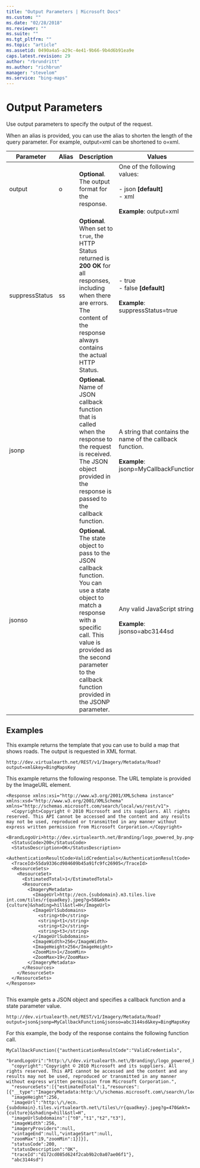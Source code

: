 ```yaml
---
title: "Output Parameters | Microsoft Docs"
ms.custom: ""
ms.date: "02/28/2018"
ms.reviewer: ""
ms.suite: ""
ms.tgt_pltfrm: ""
ms.topic: "article"
ms.assetid: 0490a4a5-a29c-4e41-9b66-9b4d6b91ea9e
caps.latest.revision: 29
author: "rbrundritt"
ms.author: "richbrun"
manager: "stevelom"
ms.service: "bing-maps"
---
```

# Output Parameters
Use output parameters to specify the output of the request.  
  
 When an alias is provided, you can use the alias to shorten the length of the query parameter. For example, output=xml can be shortened to o=xml.  
  
|Parameter|Alias|Description|Values|  
|---------------|-----------|-----------------|------------|  
|output|o|**Optional**. The output format for the response.|One of the following values:<br /><br /> -   json **[default]**<br />-   xml<br /><br /> **Example**: output=xml|  
|suppressStatus|ss|**Optional**. When set to `true`, the HTTP Status returned is **200 OK** for all responses, including when there are errors. The content of the response always contains the actual HTTP Status.|-   true<br />-   false **[default]**<br /><br /> **Example**: suppressStatus=true|  
|jsonp||**Optional.** Name of JSON callback function that is called when the response to the request is received. The JSON object provided in the response is passed to the callback function.|A string that contains the name of the callback function.<br /><br /> **Example**: jsonp=MyCallbackFunction|  
|jsonso||**Optional.** The state object to pass to the JSON callback function. You can use a state object to match a response with a specific call. This value is provided as the second parameter to the callback function provided in the JSONP parameter.|Any valid JavaScript string.<br /><br /> **Example**: jsonso=abc3144sd|  
  
## Examples  
 This example returns the template that you can use to build a map that shows roads. The output is requested in XML format.  
  
```  
http://dev.virtualearth.net/REST/v1/Imagery/Metadata/Road?output=xml&key=BingMapsKey  
```  
  
 This example returns the following response. The URL template is provided by the ImageURL element.  
  
```  
<Response xmlns:xsi="http://www.w3.org/2001/XMLSchema instance" xmlns:xsd="http://www.w3.org/2001/XMLSchema" xmlns="http://schemas.microsoft.com/search/local/ws/rest/v1">  
  <Copyright>Copyright © 2010 Microsoft and its suppliers. All rights reserved. This API cannot be accessed and the content and any results may not be used, reproduced or transmitted in any manner without express written permission from Microsoft Corporation.</Copyright>  
  <BrandLogoUri>http://dev.virtualearth.net/Branding/logo_powered_by.png</BrandLogoUri>  
  <StatusCode>200</StatusCode>  
  <StatusDescription>OK</StatusDescription>  
  <AuthenticationResultCode>ValidCredentials</AuthenticationResultCode>  
  <TraceId>55da9336cd984609b45a91fc9fc26905</TraceId>  
  <ResourceSets>  
    <ResourceSet>  
      <EstimatedTotal>1</EstimatedTotal>  
      <Resources>  
        <ImageryMetadata>  
          <ImageUrl>http://ecn.{subdomain}.m3.tiles.live int.com/tiles/r{quadkey}.jpeg?g=58&mkt={culture}&shading=hill&stl=H</ImageUrl>  
          <ImageUrlSubdomains>  
            <string>t0</string>  
            <string>t1</string>  
            <string>t2</string>  
            <string>t3</string>  
          </ImageUrlSubdomains>  
          <ImageWidth>256</ImageWidth>  
          <ImageHeight>256</ImageHeight>  
          <ZoomMin>1</ZoomMin>  
          <ZoomMax>19</ZoomMax>  
        </ImageryMetadata>  
      </Resources>  
    </ResourceSet>  
  </ResourceSets>  
</Response>  
  
```  
  
 This example gets a JSON object and specifies a callback function and a state parameter value.  
  
```  
http://dev.virtualearth.net/REST/v1/Imagery/Metadata/Road?output=json&jsonp=MyCallbackFunction&jsonso=abc3144sd&key=BingMapsKey  
```  
  
 For this example, the body of the response contains the following function call.  
  
```  
MyCallbackFunction({"authenticationResultCode":"ValidCredentials",  
  "brandLogoUri":"http:\/\/dev.virtualearth.net\/Branding\/logo_powered_by.png",  
  "copyright":"Copyright © 2010 Microsoft and its suppliers. All rights reserved. This API cannot be accessed and the content and any results may not be used, reproduced or transmitted in any manner without express written permission from Microsoft Corporation.",  
  "resourceSets":[{"estimatedTotal":1,"resources":[{"__type":"ImageryMetadata:http:\/\/schemas.microsoft.com\/search\/local\/ws\/rest\/v1",  
  "imageHeight":256,  
  "imageUrl":"http:\/\/ecn.{subdomain}.tiles.virtualearth.net\/tiles\/r{quadkey}.jpeg?g=470&mkt={culture}&shading=hill&stl=H",  
  "imageUrlSubdomains":["t0","t1","t2","t3"],  
  "imageWidth":256,  
  "imageryProviders":null,  
  "vintageEnd":null,"vintageStart":null,  
  "zoomMax":19,"zoomMin":1}]}],  
  "statusCode":200,  
  "statusDescription":"OK",  
  "traceId":"d172cd085d624f2cab9b2c0a07ae06f1"},  
  "abc3144sd")  
```
